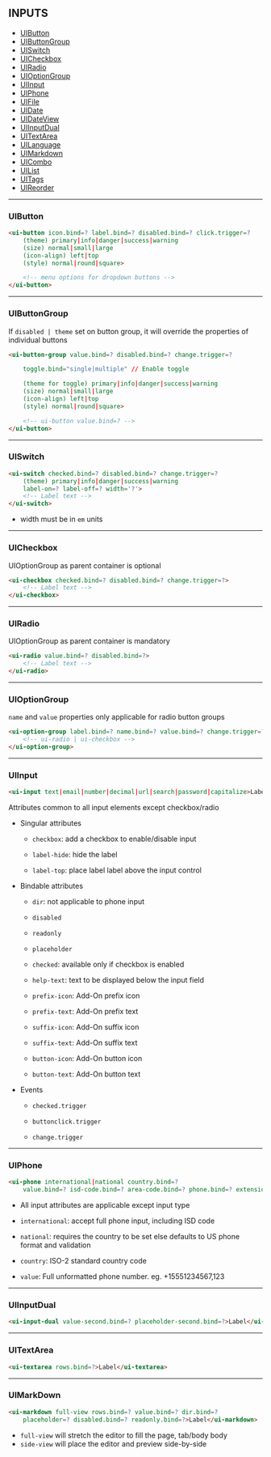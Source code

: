 INPUTS
------

-	[UIButton](#uibutton)
-	[UIButtonGroup](#uibuttongroup)
-	[UISwitch](#uiswitch)
-	[UICheckbox](#uicheckbox)
-	[UIRadio](#uiradio)
-	[UIOptionGroup](#uioptiongroup)
-	[UIInput](#uiinput)
-	[UIPhone](#uiphone)
-	[UIFile](#uifile)
-	[UIDate](#uidate)
-	[UIDateView](#uidateview)
-	[UIInputDual](#uiinputdual)
-	[UITextArea](#uitextarea)
-	[UILanguage](#uilanguage)
-	[UIMarkdown](#uimarkdown)
-	[UICombo](#uicombo)
-	[UIList](#uilist)
-	[UITags](#uitags)
-	[UIReorder](#uireorder)

---

### UIButton

```html
<ui-button icon.bind=? label.bind=? disabled.bind=? click.trigger=?
    (theme) primary|info|danger|success|warning
    (size) normal|small|large
    (icon-align) left|top
    (style) normal|round|square>

    <!-- menu options for dropdown buttons -->
</ui-button>
```

---

### UIButtonGroup

If `disabled | theme` set on button group, it will override the properties of individual buttons

```html
<ui-button-group value.bind=? disabled.bind=? change.trigger=?

    toggle.bind="single|multiple" // Enable toggle

    (theme for toggle) primary|info|danger|success|warning
    (size) normal|small|large
    (icon-align) left|top
    (style) normal|round|square>

    <!-- ui-button value.bind=? -->
</ui-button>
```

---

### UISwitch

```html
<ui-switch checked.bind=? disabled.bind=? change.trigger=?
    (theme) primary|info|danger|success|warning
    label-on=? label-off=? width='?'>
    <!-- Label text -->
</ui-switch>
```

-	width must be in `em` units

---

### UICheckbox

UIOptionGroup as parent container is optional

```html
<ui-checkbox checked.bind=? disabled.bind=? change.trigger=?>
    <!-- Label text -->
</ui-checkbox>
```

---

### UIRadio

UIOptionGroup as parent container is mandatory

```html
<ui-radio value.bind=? disabled.bind=?>
    <!-- Label text -->
</ui-radio>
```

---

### UIOptionGroup

`name` and `value` properties only applicable for radio button groups

```html
<ui-option-group label.bind=? name.bind=? value.bind=? change.trigger=?>
    <!-- ui-radio | ui-checkbox -->
</ui-option-group>
```

---

### UIInput

```html
<ui-input text|email|number|decimal|url|search|password|capitalize>Label</ui-input>
```

Attributes common to all input elements except checkbox/radio

-	Singular attributes

	-	`checkbox`: add a checkbox to enable/disable input

	-	`label-hide`: hide the label

	-	`label-top`: place label label above the input control

-	Bindable attributes

	-	`dir`: not applicable to phone input

	-	`disabled`

	-	`readonly`

	-	`placeholder`

	-	`checked`: available only if checkbox is enabled

	-	`help-text`: text to be displayed below the input field

	-	`prefix-icon`: Add-On prefix icon

	-	`prefix-text`: Add-On prefix text

	-	`suffix-icon`: Add-On suffix icon

	-	`suffix-text`: Add-On suffix text

	-	`button-icon`: Add-On button icon

	-	`button-text`: Add-On button text

-	Events

	-	`checked.trigger`

	-	`buttonclick.trigger`

	-	`change.trigger`

---

### UIPhone

```html
<ui-phone international|national country.bind=?
    value.bind=? isd-code.bind=? area-code.bind=? phone.bind=? extension.bind=?>Label</ui-phone>
```

-	All input attributes are applicable except input type

-	`international`: accept full phone input, including ISD code

-	`national`: requires the country to be set else defaults to US phone format and validation

-	`country`: ISO-2 standard country code

-	`value`: Full unformatted phone number. eg. +15551234567,123

---

### UIInputDual

```html
<ui-input-dual value-second.bind=? placeholder-second.bind=?>Label</ui-input-dual>
```

---

### UITextArea

```html
<ui-textarea rows.bind=?>Label</ui-textarea>
```

---

### UIMarkDown

```html
<ui-markdown full-view rows.bind=? value.bind=? dir.bind=?
    placeholder=? disabled.bind=? readonly.bind=?>Label</ui-markdown>
```

-	`full-view` will stretch the editor to fill the page, tab/body body
-	`side-view` will place the editor and preview side-by-side
